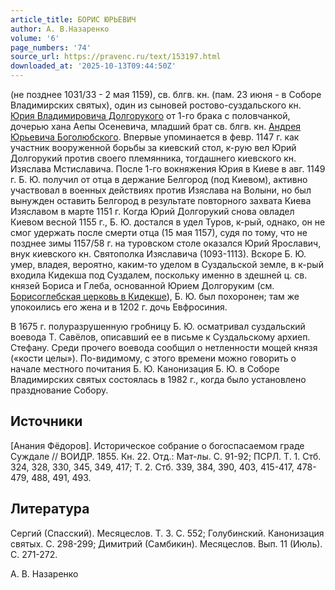 ```yaml
---
article_title: БОРИС ЮРЬЕВИЧ
author: А. В.Назаренко
volume: '6'
page_numbers: '74'
source_url: https://pravenc.ru/text/153197.html
downloaded_at: '2025-10-13T09:44:50Z'
---
```


(не позднее 1031/33 - 2 мая 1159), св. блгв. кн. (пам. 23 июня - в Соборе Владимирских святых), один из сыновей ростово-суздальского кн. [Юрия Владимировича Долгорукого](<https://pravenc.ru/text/Юрия Владимировича Долгорукого.html>) от 1-го брака с половчанкой, дочерью хана Аепы Осеневича, младший брат св. блгв. кн. [Андрея Юрьевича Боголюбского](<https://pravenc.ru/text/АНДРЕЙ ЮРЬЕВИЧ БОГОЛЮБСКИЙ.html>). Впервые упоминается в февр. 1147 г. как участник вооруженной борьбы за киевский стол, к-рую вел Юрий Долгорукий против своего племянника, тогдашнего киевского кн. Изяслава Мстиславича. После 1-го вокняжения Юрия в Киеве в авг. 1149 г. Б. Ю. получил от отца в держание Белгород (под Киевом), активно участвовал в военных действиях против Изяслава на Волыни, но был вынужден оставить Белгород в результате повторного захвата Киева Изяславом в марте 1151 г. Когда Юрий Долгорукий снова овладел Киевом весной 1155 г., Б. Ю. достался в удел Туров, к-рый, однако, он не смог удержать после смерти отца (15 мая 1157), судя по тому, что не позднее зимы 1157/58 г. на туровском столе оказался Юрий Ярославич, внук киевского кн. Святополка Изяславича (1093-1113). Вскоре Б. Ю. умер, владея, вероятно, каким-то уделом в Суздальской земле, в к-рый входила Кидекша под Суздалем, поскольку именно в здешней ц. св. князей Бориса и Глеба, основанной Юрием Долгоруким (см. [Борисоглебская церковь в Кидекше](<https://pravenc.ru/text/Борисоглебская церковь в Кидекше.html>)), Б. Ю. был похоронен; там же упокоились его жена и в 1202 г. дочь Евфросиния.

В 1675 г. полуразрушенную гробницу Б. Ю. осматривал суздальский воевода Т. Савёлов, описавший ее в письме к Суздальскому архиеп. Стефану. Среди прочего воевода сообщил о нетленности мощей князя («кости целы»). По-видимому, с этого времени можно говорить о начале местного почитания Б. Ю. Канонизация Б. Ю. в Соборе Владимирских святых состоялась в 1982 г., когда было установлено празднование Собору.

## Источники

[Анания Фёдоров]. Историческое собрание о богоспасаемом граде Суждале // ВОИДР. 1855. Кн. 22. Отд.: Мат-лы. С. 91-92; ПСРЛ. Т. 1. Стб. 324, 328, 330, 345, 349, 417; Т. 2. Стб. 339, 384, 390, 403, 415-417, 478-479, 488, 491, 493.

## Литература

Сергий (Спасский). Месяцеслов. Т. 3. С. 552; Голубинский. Канонизация святых. С. 298-299; Димитрий (Самбикин). Месяцеслов. Вып. 11 (Июль). С. 271-272.

А. В.  Назаренко
